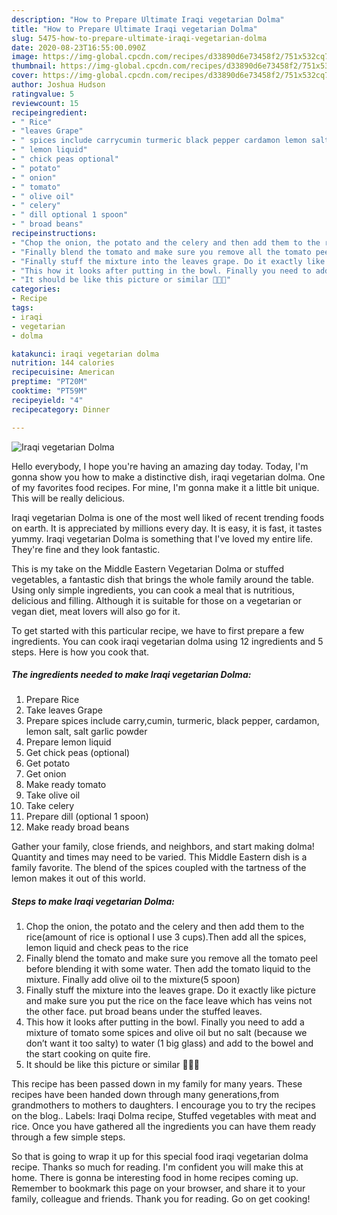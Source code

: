 ```yaml
---
description: "How to Prepare Ultimate Iraqi vegetarian Dolma"
title: "How to Prepare Ultimate Iraqi vegetarian Dolma"
slug: 5475-how-to-prepare-ultimate-iraqi-vegetarian-dolma
date: 2020-08-23T16:55:00.090Z
image: https://img-global.cpcdn.com/recipes/d33890d6e73458f2/751x532cq70/iraqi-vegetarian-dolma-recipe-main-photo.jpg
thumbnail: https://img-global.cpcdn.com/recipes/d33890d6e73458f2/751x532cq70/iraqi-vegetarian-dolma-recipe-main-photo.jpg
cover: https://img-global.cpcdn.com/recipes/d33890d6e73458f2/751x532cq70/iraqi-vegetarian-dolma-recipe-main-photo.jpg
author: Joshua Hudson
ratingvalue: 5
reviewcount: 15
recipeingredient:
- " Rice"
- "leaves Grape"
- " spices include carrycumin turmeric black pepper cardamon lemon salt salt garlic powder"
- " lemon liquid"
- " chick peas optional"
- " potato"
- " onion"
- " tomato"
- " olive oil"
- " celery"
- " dill optional 1 spoon"
- " broad beans"
recipeinstructions:
- "Chop the onion, the potato and the celery and then add them to the rice(amount of rice is optional I use 3 cups).Then add all the spices, lemon liquid and check peas to the rice"
- "Finally blend the tomato and make sure you remove all the tomato peel before blending it with some water. Then add the tomato liquid to the mixture. Finally add olive oil to the mixture(5 spoon)"
- "Finally stuff the mixture into the leaves grape. Do it exactly like picture and make sure you put the rice on the face leave which has veins not the other face. put broad beans under the stuffed leaves."
- "This how it looks after putting in the bowl. Finally you need to add a mixture of tomato some spices and olive oil but no salt (because we don’t want it too salty) to water (1 big glass) and add to the bowel and the start cooking on quite fire."
- "It should be like this picture or similar 👍🏻😍"
categories:
- Recipe
tags:
- iraqi
- vegetarian
- dolma

katakunci: iraqi vegetarian dolma 
nutrition: 144 calories
recipecuisine: American
preptime: "PT20M"
cooktime: "PT59M"
recipeyield: "4"
recipecategory: Dinner

---
```



![Iraqi vegetarian Dolma](https://img-global.cpcdn.com/recipes/d33890d6e73458f2/751x532cq70/iraqi-vegetarian-dolma-recipe-main-photo.jpg)

Hello everybody, I hope you're having an amazing day today. Today, I'm gonna show you how to make a distinctive dish, iraqi vegetarian dolma. One of my favorites food recipes. For mine, I'm gonna make it a little bit unique. This will be really delicious.

Iraqi vegetarian Dolma is one of the most well liked of recent trending foods on earth. It is appreciated by millions every day. It is easy, it is fast, it tastes yummy. Iraqi vegetarian Dolma is something that I've loved my entire life. They're fine and they look fantastic.

This is my take on the Middle Eastern Vegetarian Dolma or stuffed vegetables, a fantastic dish that brings the whole family around the table. Using only simple ingredients, you can cook a meal that is nutritious, delicious and filling. Although it is suitable for those on a vegetarian or vegan diet, meat lovers will also go for it.


To get started with this particular recipe, we have to first prepare a few ingredients. You can cook iraqi vegetarian dolma using 12 ingredients and 5 steps. Here is how you cook that.

<!--inarticleads1-->

##### The ingredients needed to make Iraqi vegetarian Dolma:

1. Prepare  Rice
1. Take leaves Grape
1. Prepare  spices include carry,cumin, turmeric, black pepper, cardamon, lemon salt, salt garlic powder
1. Prepare  lemon liquid
1. Get  chick peas (optional)
1. Get  potato
1. Get  onion
1. Make ready  tomato
1. Take  olive oil
1. Take  celery
1. Prepare  dill (optional 1 spoon)
1. Make ready  broad beans


Gather your family, close friends, and neighbors, and start making dolma! Quantity and times may need to be varied. This Middle Eastern dish is a family favorite. The blend of the spices coupled with the tartness of the lemon makes it out of this world. 

<!--inarticleads2-->

##### Steps to make Iraqi vegetarian Dolma:

1. Chop the onion, the potato and the celery and then add them to the rice(amount of rice is optional I use 3 cups).Then add all the spices, lemon liquid and check peas to the rice
1. Finally blend the tomato and make sure you remove all the tomato peel before blending it with some water. Then add the tomato liquid to the mixture. Finally add olive oil to the mixture(5 spoon)
1. Finally stuff the mixture into the leaves grape. Do it exactly like picture and make sure you put the rice on the face leave which has veins not the other face. put broad beans under the stuffed leaves.
1. This how it looks after putting in the bowl. Finally you need to add a mixture of tomato some spices and olive oil but no salt (because we don’t want it too salty) to water (1 big glass) and add to the bowel and the start cooking on quite fire.
1. It should be like this picture or similar 👍🏻😍


This recipe has been passed down in my family for many years. These recipes have been handed down through many generations,from grandmothers to mothers to daughters. I encourage you to try the recipes on the blog.. Labels: Iraqi Dolma recipe, Stuffed vegetables with meat and rice. Once you have gathered all the ingredients you can have them ready through a few simple steps. 

So that is going to wrap it up for this special food iraqi vegetarian dolma recipe. Thanks so much for reading. I'm confident you will make this at home. There is gonna be interesting food in home recipes coming up. Remember to bookmark this page on your browser, and share it to your family, colleague and friends. Thank you for reading. Go on get cooking!
